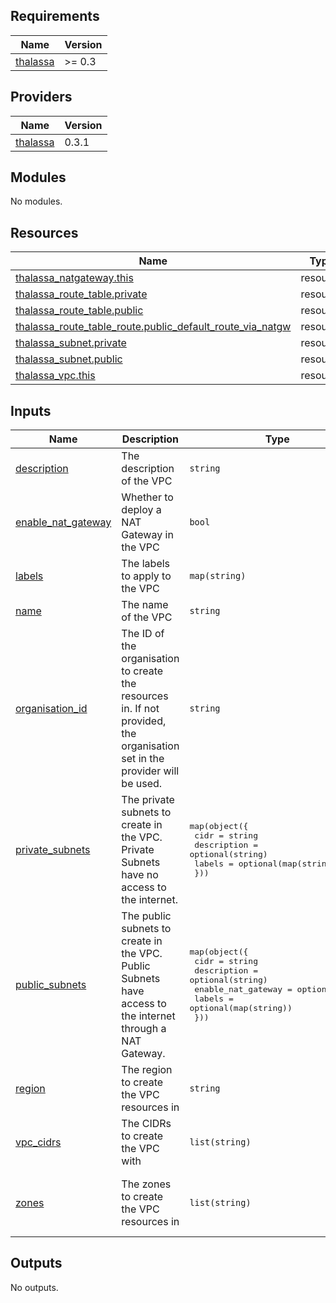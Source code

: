 <!-- BEGIN_TF_DOCS -->
## Requirements

| Name | Version |
|------|---------|
| <a name="requirement_thalassa"></a> [thalassa](#requirement\_thalassa) | >= 0.3 |

## Providers

| Name | Version |
|------|---------|
| <a name="provider_thalassa"></a> [thalassa](#provider\_thalassa) | 0.3.1 |

## Modules

No modules.

## Resources

| Name | Type |
|------|------|
| [thalassa_natgateway.this](https://registry.terraform.io/providers/thalassa-cloud/thalassa/latest/docs/resources/natgateway) | resource |
| [thalassa_route_table.private](https://registry.terraform.io/providers/thalassa-cloud/thalassa/latest/docs/resources/route_table) | resource |
| [thalassa_route_table.public](https://registry.terraform.io/providers/thalassa-cloud/thalassa/latest/docs/resources/route_table) | resource |
| [thalassa_route_table_route.public_default_route_via_natgw](https://registry.terraform.io/providers/thalassa-cloud/thalassa/latest/docs/resources/route_table_route) | resource |
| [thalassa_subnet.private](https://registry.terraform.io/providers/thalassa-cloud/thalassa/latest/docs/resources/subnet) | resource |
| [thalassa_subnet.public](https://registry.terraform.io/providers/thalassa-cloud/thalassa/latest/docs/resources/subnet) | resource |
| [thalassa_vpc.this](https://registry.terraform.io/providers/thalassa-cloud/thalassa/latest/docs/resources/vpc) | resource |

## Inputs

| Name | Description | Type | Default | Required |
|------|-------------|------|---------|:--------:|
| <a name="input_description"></a> [description](#input\_description) | The description of the VPC | `string` | n/a | yes |
| <a name="input_enable_nat_gateway"></a> [enable\_nat\_gateway](#input\_enable\_nat\_gateway) | Whether to deploy a NAT Gateway in the VPC | `bool` | `false` | no |
| <a name="input_labels"></a> [labels](#input\_labels) | The labels to apply to the VPC | `map(string)` | `{}` | no |
| <a name="input_name"></a> [name](#input\_name) | The name of the VPC | `string` | n/a | yes |
| <a name="input_organisation_id"></a> [organisation\_id](#input\_organisation\_id) | The ID of the organisation to create the resources in. If not provided, the organisation set in the provider will be used. | `string` | n/a | yes |
| <a name="input_private_subnets"></a> [private\_subnets](#input\_private\_subnets) | The private subnets to create in the VPC. Private Subnets have no access to the internet. | <pre>map(object({<br/>    cidr        = string<br/>    description = optional(string)<br/>    labels      = optional(map(string))<br/>  }))</pre> | `{}` | no |
| <a name="input_public_subnets"></a> [public\_subnets](#input\_public\_subnets) | The public subnets to create in the VPC. Public Subnets have access to the internet through a NAT Gateway. | <pre>map(object({<br/>    cidr               = string<br/>    description        = optional(string)<br/>    enable_nat_gateway = optional(bool)<br/>    labels             = optional(map(string))<br/>  }))</pre> | `{}` | no |
| <a name="input_region"></a> [region](#input\_region) | The region to create the VPC resources in | `string` | `"nl-01"` | no |
| <a name="input_vpc_cidrs"></a> [vpc\_cidrs](#input\_vpc\_cidrs) | The CIDRs to create the VPC with | `list(string)` | <pre>[<br/>  "10.0.0.0/16"<br/>]</pre> | no |
| <a name="input_zones"></a> [zones](#input\_zones) | The zones to create the VPC resources in | `list(string)` | <pre>[<br/>  "nl-01a",<br/>  "nl-01b",<br/>  "nl-01c"<br/>]</pre> | no |

## Outputs

No outputs.
<!-- END_TF_DOCS -->